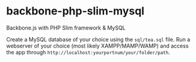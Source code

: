 backbone-php-slim-mysql
=======================

Backbone.js with PHP Slim framework &amp; MySQL

Create a MySQL database of your choice using the `sql/tea.sql` file.
Run a webserver of your choice (most likely XAMPP/MAMP/WAMP) and access the app through `http://localhost:yourportnum/your/folder/path`.
